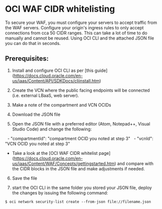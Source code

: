 # OCI WAF CIDR whitelisting

To secure your WAF, you must configure your servers to accept traffic from the WAF servers. Configure your origin's ingress rules to only accept connections from cca 50 CIDR ranges. This can take a lot of time to do manually and cannot be reused. Using OCI CLI and the attached JSON file you can do that in seconds. 

## Prerequisites:

1. Install and configure OCI CLI as per [this guide] (https://docs.cloud.oracle.com/en-us/iaas/Content/API/SDKDocs/cliinstall.htm)

2. Create the VCN where the public facing endpoints will be connected (i.e. external LBaaS, web server). 

3. Make a note of the compartment and VCN OCIDs

4. Download the JSON file

5. Open the JSON file with a preferred editor (Atom, Notepad++, Visual Studio Code) and change the following:

  - "compartmentId": "compartment OCID you noted at step 3"
  - "vcnId": "VCN OCID you noted at step 3"
  - Take a look at the [OCI WAF CIDR whitelist page] (https://docs.cloud.oracle.com/en-us/iaas/Content/WAF/Concepts/gettingstarted.htm) and compare with the CIDR blocks in the JSON file and make adjustments if needed. 

6. Save the file 

7. start the OCI CLI in the same folder you stored your JSON file, deploy the changes by issuing the following command:
```
$ oci network security-list create --from-json file://filename.json
```
